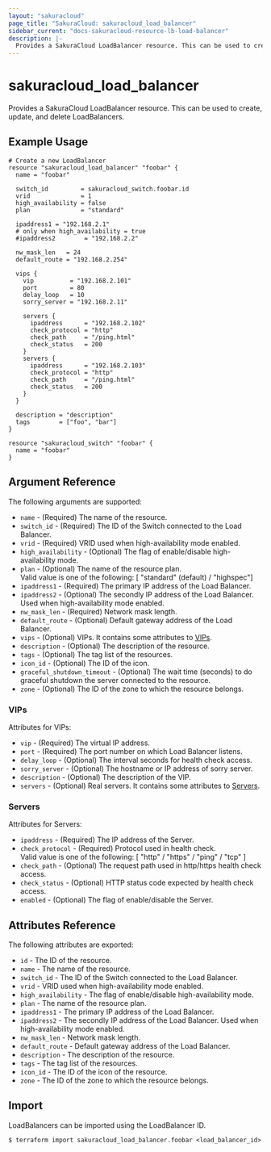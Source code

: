 ```yaml
---
layout: "sakuracloud"
page_title: "SakuraCloud: sakuracloud_load_balancer"
sidebar_current: "docs-sakuracloud-resource-lb-load-balancer"
description: |-
  Provides a SakuraCloud LoadBalancer resource. This can be used to create, update, and delete LoadBalancers.
---
```


# sakuracloud\_load\_balancer

Provides a SakuraCloud LoadBalancer resource. This can be used to create, update, and delete LoadBalancers.

## Example Usage

```hcl
# Create a new LoadBalancer
resource "sakuracloud_load_balancer" "foobar" {
  name = "foobar"

  switch_id         = sakuracloud_switch.foobar.id
  vrid              = 1
  high_availability = false
  plan              = "standard"

  ipaddress1 = "192.168.2.1"
  # only when high_availability = true 
  #ipaddress2        = "192.168.2.2"
  
  nw_mask_len   = 24
  default_route = "192.168.2.254"

  vips {
    vip          = "192.168.2.101"
    port         = 80
    delay_loop   = 10
    sorry_server = "192.168.2.11"
    
    servers {
      ipaddress      = "192.168.2.102"
      check_protocol = "http"
      check_path     = "/ping.html"
      check_status   = 200
    }
    servers {
      ipaddress      = "192.168.2.103"
      check_protocol = "http"
      check_path     = "/ping.html"
      check_status   = 200
    }
  }

  description = "description"
  tags        = ["foo", "bar"]
}

resource "sakuracloud_switch" "foobar" {
  name = "foobar"
}

```

## Argument Reference

The following arguments are supported:

* `name` - (Required) The name of the resource.
* `switch_id` - (Required) The ID of the Switch connected to the Load Balancer.
* `vrid` - (Required) VRID used when high-availability mode enabled.
* `high_availability` - (Optional) The flag of enable/disable high-availability mode.
* `plan` - (Optional) The name of the resource plan.  
Valid value is one of the following: [ "standard" (default) / "highspec"]
* `ipaddress1` - (Required) The primary IP address of the Load Balancer.
* `ipaddress2` - (Optional) The secondly IP address of the Load Balancer. Used when high-availability mode enabled.
* `nw_mask_len` - (Required) Network mask length.
* `default_route` - (Optional) Default gateway address of the Load Balancer.	 
* `vips` - (Optional) VIPs. It contains some attributes to [VIPs](#vips).
* `description` - (Optional) The description of the resource.
* `tags` - (Optional) The tag list of the resources.
* `icon_id` - (Optional) The ID of the icon.
* `graceful_shutdown_timeout` - (Optional) The wait time (seconds) to do graceful shutdown the server connected to the resource.
* `zone` - (Optional) The ID of the zone to which the resource belongs.

### VIPs

Attributes for VIPs:

* `vip` - (Required) The virtual IP address.
* `port` - (Required) The port number on which Load Balancer listens.
* `delay_loop` - (Optional) The interval seconds for health check access.
* `sorry_server` - (Optional) The hostname or IP address of sorry server.
* `description` - (Optional) The description of the VIP.
* `servers` - (Optional) Real servers. It contains some attributes to [Servers](#servers).

### Servers

Attributes for Servers:

* `ipaddress` - (Required) The IP address of the Server.
* `check_protocol` - (Required) Protocol used in health check.  
Valid value is one of the following: [ "http" / "https" / "ping" / "tcp" ]
* `check_path` - (Optional) The request path used in http/https health check access.
* `check_status` - (Optional) HTTP status code expected by health check access.
* `enabled` - (Optional) The flag of enable/disable the Server.

## Attributes Reference

The following attributes are exported:

* `id` - The ID of the resource.
* `name` - The name of the resource.
* `switch_id` - The ID of the Switch connected to the Load Balancer.
* `vrid` - VRID used when high-availability mode enabled.
* `high_availability` - The flag of enable/disable high-availability mode.
* `plan` - The name of the resource plan. 
* `ipaddress1` - The primary IP address of the Load Balancer.
* `ipaddress2` - The secondly IP address of the Load Balancer. Used when high-availability mode enabled.
* `nw_mask_len` - Network mask length.
* `default_route` - Default gateway address of the Load Balancer.	 
* `description` - The description of the resource.
* `tags` - The tag list of the resources.
* `icon_id` - The ID of the icon of the resource.
* `zone` - The ID of the zone to which the resource belongs.

## Import

LoadBalancers can be imported using the LoadBalancer ID.

```
$ terraform import sakuracloud_load_balancer.foobar <load_balancer_id>
```
